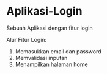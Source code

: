 # Aplikasi-Login
Sebuah Aplikasi dengan fitur login

Alur Fitur Login:
1. Memasukkan email dan password
2. Memvalidasi inputan
3. Menampilkan halaman home
